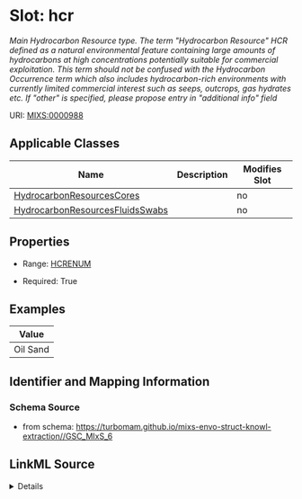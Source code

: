 # Slot: hcr


_Main Hydrocarbon Resource type. The term "Hydrocarbon Resource" HCR defined as a natural environmental feature containing large amounts of hydrocarbons at high concentrations potentially suitable for commercial exploitation. This term should not be confused with the Hydrocarbon Occurrence term which also includes hydrocarbon-rich environments with currently limited commercial interest such as seeps, outcrops, gas hydrates etc. If "other" is specified, please propose entry in "additional info" field_



URI: [MIXS:0000988](https://w3id.org/mixs/0000988)



<!-- no inheritance hierarchy -->




## Applicable Classes

| Name | Description | Modifies Slot |
| --- | --- | --- |
[HydrocarbonResourcesCores](HydrocarbonResourcesCores.md) |  |  no  |
[HydrocarbonResourcesFluidsSwabs](HydrocarbonResourcesFluidsSwabs.md) |  |  no  |







## Properties

* Range: [HCRENUM](HCRENUM.md)

* Required: True






## Examples

| Value |
| --- |
| Oil Sand |

## Identifier and Mapping Information







### Schema Source


* from schema: https://turbomam.github.io/mixs-envo-struct-knowl-extraction//GSC_MIxS_6




## LinkML Source

<details>
```yaml
name: hcr
description: Main Hydrocarbon Resource type. The term "Hydrocarbon Resource" HCR defined
  as a natural environmental feature containing large amounts of hydrocarbons at high
  concentrations potentially suitable for commercial exploitation. This term should
  not be confused with the Hydrocarbon Occurrence term which also includes hydrocarbon-rich
  environments with currently limited commercial interest such as seeps, outcrops,
  gas hydrates etc. If "other" is specified, please propose entry in "additional info"
  field
title: hydrocarbon resource type
notes:
- hydrocarbon
- resource
- type
examples:
- value: Oil Sand
from_schema: https://turbomam.github.io/mixs-envo-struct-knowl-extraction//GSC_MIxS_6
rank: 1000
slot_uri: MIXS:0000988
multivalued: false
alias: hcr
domain_of:
- HydrocarbonResourcesCores
- HydrocarbonResourcesFluidsSwabs
range: HCR_ENUM
required: true

```
</details>